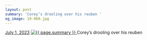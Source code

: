 ```yaml
---
layout: post
summary: 'Corey’s drooling over his reuben '
og_image: 19-960.jpg
---
```


<p>
  <time>
    <a href="/19">July 1, 2023</a>
  </time>
  <a href="/19">
    <img src="{{ site.assets_url }}/19-480.jpg" srcset="{{ site.assets_url }}/19-240.jpg 240w, {{ site.assets_url }}/19-480.jpg 480w, {{ site.assets_url }}/19-720.jpg 720w, {{ site.assets_url }}/19-960.jpg 960w" sizes="(min-width: 700px) 50vw, calc(100vw - 2rem)" alt="{{ page.summary }}" />
  </a>
  <span>Corey’s drooling over his reuben </span>
</p>
